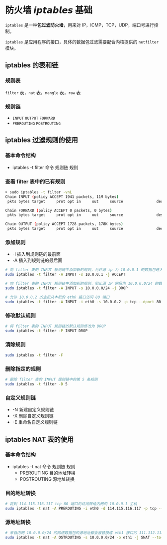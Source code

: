 # 防火墙 𝙞𝙥𝙩𝙖𝙗𝙡𝙚𝙨 基础

`iptables` 是一种**包过滤防火墙**，用来对 IP，ICMP，TCP，UDP，端口号进行控制。

`iptables` 是应用程序的接口，具体的数据包过滤需要配合内核提供的 `netfilter` 模块。

## iptables 的表和链

### 规则表

`filter` 表，`nat` 表，`mangle` 表，`raw` 表

### 规则链

* `INPUT` `OUTPUT` `FORWARD`
* `PREROUTING` `POSTROUTING`

## iptables 过滤规则的使用

### 基本命令结构

* iptables -t filter 命令 规则链 规则

### 查看 filter 表中的已有规则

```bash
➤ sudo iptables -t filter -vnL                                                 14:04:32
Chain INPUT (policy ACCEPT 1941 packets, 11M bytes)
 pkts bytes target     prot opt in     out     source               destination

Chain FORWARD (policy ACCEPT 0 packets, 0 bytes)
 pkts bytes target     prot opt in     out     source               destination

Chain OUTPUT (policy ACCEPT 1728 packets, 178K bytes)
 pkts bytes target     prot opt in     out     source               destination
```

### 添加规则

* -I 插入到规则链的最前面
* -A 插入到规则链的最后面

```bash
# 向 filter 表的 INPUT 规则链中添加新的规则，允许源 ip 为 10.0.0.1 的数据包进入
sudo iptables -t filter -A INPUT -s 10.0.0.1 -j ACCEPT

# 向 filter 表的 INPUT 规则链中添加新的规则，阻止源 IP 网段为 10.0.0.0/24 的数据包进入
sudo iptables -t filter -A INPUT -s 10.0.0.0/24 -j DROP

# 允许 10.0.0.2 的主机从本机的 eth0 接口访问 80 端口
sudo iptables -t filter -A INPUT -i eth0 -s 10.0.0.2 -p tcp --dport 80 -j ACCEPT
```

### 修改默认规则

```bash
# 将 filter 表的 INPUT 规则链的默认规则修改为 DROP
sudo iptables -t filter -P INPUT DROP
```

### 清除规则

```bash
sudo iptables -t filter -F
```

### 删除指定的规则

```bash
# 删除 filter 表的 INPUT 规则链中的第 5 条规则
sudo iptables -t filter -D 5
```

### 自定义规则链

* -N 新建自定义规则链
* -X 删除自定义规则链
* -E 重命名自定义规则链

## iptables NAT 表的使用

### 基本命令结构

* iptables -t nat 命令 规则链 规则
  * PREROUTING 目的地址转换
  * POSTROUTING 源地址转换

### 目的地址转换

```bash
# 将到 114.115.116.117 tcp 80 端口的访问转给内网的 10.0.0.1 主机
sudo iptables -t nat -A PREROUTING -i eth0 -d 114.115.116.117 -p tcp --dport 80 -j DNAT --to-destination 10.0.0.1
```

### 源地址转换

```bash
# 来自内网 10.0.0.0/24 的网络数据包的源地址都会被替换成 eth1 接口的 111.112.113.114，然后发往外网
sudo iptables -t nat -A OSTROUTING -s 10.0.0.0/24 -o eth1 -j SNAT --to-source 111.112.113.114
```
